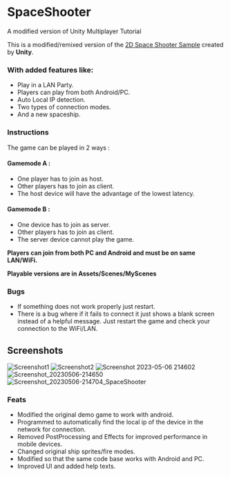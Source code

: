 # SpaceShooter
 A modified version of Unity Multiplayer Tutorial

This is a modified/remixed version of the 
 [2D Space Shooter Sample](https://github.com/Unity-Technologies/com.unity.multiplayer.samples.bitesize/tree/main/Basic/2DSpaceShooter) created by **Unity**.

### With added features like:
- Play in a LAN Party.
- Players can play from both Android/PC.
- Auto Local IP detection.
- Two types of connection modes.
- And a new spaceship.

### Instructions
The game can be played in 2 ways :<br>
#### Gamemode A :
- One player has to join as host.
- Other players has to join as client.
- The host device will have the advantage of the lowest latency.
#### Gamemode B :
- One device has to join as server.
- Other players has to join as client.
- The server device cannot play the game.

**Players can join from both PC and Android and must be on same LAN/WiFi.**

**Playable versions are in Assets/Scenes/MyScenes**

### Bugs
- If something does not work properly just restart.
- There is a bug where if it fails to connect it just shows a blank screen instead of a helpful message. Just restart the game and check your connection
to the WiFi/LAN.

## Screenshots
![Screenshot1](https://user-images.githubusercontent.com/35128994/236508796-76949217-ac58-4377-91f6-b1223108a26b.jpg)
![Screenshot2](https://user-images.githubusercontent.com/35128994/236508694-2c34cae7-0cec-4749-b213-f663888c73c7.jpg)
![Screenshot 2023-05-06 214602](https://user-images.githubusercontent.com/35128994/236635899-a7b3e538-a468-4701-8b8d-bee26c979c25.png)
![Screenshot_20230506-214650](https://user-images.githubusercontent.com/35128994/236635911-fe7feb0b-c686-4683-8270-34b98e718024.png)
![Screenshot_20230506-214704_SpaceShooter](https://user-images.githubusercontent.com/35128994/236635914-b3ec3e16-6066-4fed-bfa2-56d463a1c1ff.jpg)

### Feats
- Modified the original demo game to work with android.
- Programmed to automatically find the local ip of the device in the network for connection.
- Removed PostProcessing and Effects for improved performance in mobile devices.
- Changed original ship sprites/fire modes.
- Modified so that the same code base works with Android and PC.
- Improved UI and added help texts.
